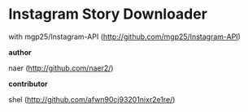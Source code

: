 # Instagram Story Downloader

with mgp25/Instagram-API (http://github.com/mgp25/Instagram-API)

**author**

naer (http://github.com/naer2/)

**contributor**

shel (http://github.com/afwn90cj93201nixr2e1re/)
